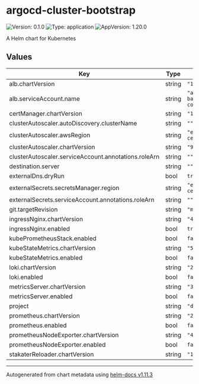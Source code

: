 # argocd-cluster-bootstrap

![Version: 0.1.0](https://img.shields.io/badge/Version-0.1.0-informational?style=flat-square) ![Type: application](https://img.shields.io/badge/Type-application-informational?style=flat-square) ![AppVersion: 1.20.0](https://img.shields.io/badge/AppVersion-1.20.0-informational?style=flat-square)

A Helm chart for Kubernetes

## Values

| Key | Type | Default | Description |
|-----|------|---------|-------------|
| alb.chartVersion | string | `"1.4.8"` |  |
| alb.serviceAccount.name | string | `"aws-load-balancer-controller"` |  |
| certManager.chartVersion | string | `"1.5.3"` |  |
| clusterAutoscaler.autoDiscovery.clusterName | string | `""` |  |
| clusterAutoscaler.awsRegion | string | `"eu-central-1"` |  |
| clusterAutoscaler.chartVersion | string | `"9.28.0"` |  |
| clusterAutoscaler.serviceAccount.annotations.roleArn | string | `""` |  |
| destination.server | string | `""` |  |
| externalDns.dryRun | bool | `true` |  |
| externalSecrets.secretsManager.region | string | `"eu-central-1"` |  |
| externalSecrets.serviceAccount.annotations.roleArn | string | `""` |  |
| git.targetRevision | string | `"main"` |  |
| ingressNginx.chartVersion | string | `"4.7.1"` |  |
| ingressNginx.enabled | bool | `true` |  |
| kubePrometheusStack.enabled | bool | `false` |  |
| kubeStateMetrics.chartVersion | string | `"5.10.1"` |  |
| kubeStateMetrics.enabled | bool | `false` |  |
| loki.chartVersion | string | `"2.9.11"` |  |
| loki.enabled | bool | `false` |  |
| metricsServer.chartVersion | string | `"3.10.0"` |  |
| metricsServer.enabled | bool | `false` |  |
| project | string | `"default"` |  |
| prometheus.chartVersion | string | `"23.1.0"` |  |
| prometheus.enabled | bool | `false` |  |
| prometheusNodeExporter.chartVersion | string | `"4.21.0"` |  |
| prometheusNodeExporter.enabled | bool | `false` |  |
| stakaterReloader.chartVersion | string | `"1.0.22"` |  |

----------------------------------------------
Autogenerated from chart metadata using [helm-docs v1.11.3](https://github.com/norwoodj/helm-docs/releases/v1.11.3)
